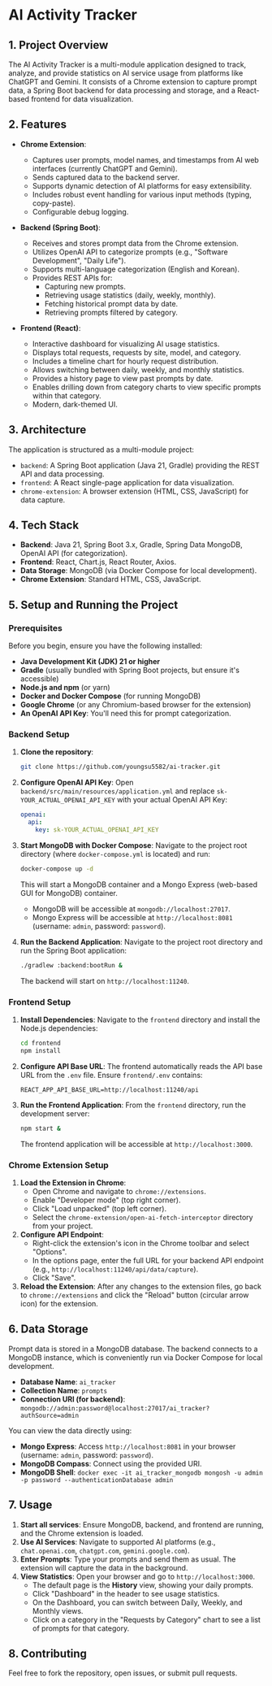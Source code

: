 # AI Activity Tracker

## 1. Project Overview

The AI Activity Tracker is a multi-module application designed to track, analyze, and provide statistics on AI service usage from platforms like ChatGPT and Gemini. It consists of a Chrome extension to capture prompt data, a Spring Boot backend for data processing and storage, and a React-based frontend for data visualization.

## 2. Features

*   **Chrome Extension**:
    *   Captures user prompts, model names, and timestamps from AI web interfaces (currently ChatGPT and Gemini).
    *   Sends captured data to the backend server.
    *   Supports dynamic detection of AI platforms for easy extensibility.
    *   Includes robust event handling for various input methods (typing, copy-paste).
    *   Configurable debug logging.

*   **Backend (Spring Boot)**:
    *   Receives and stores prompt data from the Chrome extension.
    *   Utilizes OpenAI API to categorize prompts (e.g., "Software Development", "Daily Life").
    *   Supports multi-language categorization (English and Korean).
    *   Provides REST APIs for:
        *   Capturing new prompts.
        *   Retrieving usage statistics (daily, weekly, monthly).
        *   Fetching historical prompt data by date.
        *   Retrieving prompts filtered by category.

*   **Frontend (React)**:
    *   Interactive dashboard for visualizing AI usage statistics.
    *   Displays total requests, requests by site, model, and category.
    *   Includes a timeline chart for hourly request distribution.
    *   Allows switching between daily, weekly, and monthly statistics.
    *   Provides a history page to view past prompts by date.
    *   Enables drilling down from category charts to view specific prompts within that category.
    *   Modern, dark-themed UI.

## 3. Architecture


The application is structured as a multi-module project:

*   `backend`: A Spring Boot application (Java 21, Gradle) providing the REST API and data processing.
*   `frontend`: A React single-page application for data visualization.
*   `chrome-extension`: A browser extension (HTML, CSS, JavaScript) for data capture.

## 4. Tech Stack

*   **Backend**: Java 21, Spring Boot 3.x, Gradle, Spring Data MongoDB, OpenAI API (for categorization).
*   **Frontend**: React, Chart.js, React Router, Axios.
*   **Data Storage**: MongoDB (via Docker Compose for local development).
*   **Chrome Extension**: Standard HTML, CSS, JavaScript.

## 5. Setup and Running the Project

### Prerequisites

Before you begin, ensure you have the following installed:

*   **Java Development Kit (JDK) 21 or higher**
*   **Gradle** (usually bundled with Spring Boot projects, but ensure it's accessible)
*   **Node.js and npm** (or yarn)
*   **Docker and Docker Compose** (for running MongoDB)
*   **Google Chrome** (or any Chromium-based browser for the extension)
*   **An OpenAI API Key**: You'll need this for prompt categorization.

### Backend Setup

1.  **Clone the repository**:
    ```bash
    git clone https://github.com/youngsu5582/ai-tracker.git
    ```
2.  **Configure OpenAI API Key**:
    Open `backend/src/main/resources/application.yml` and replace `sk-YOUR_ACTUAL_OPENAI_API_KEY` with your actual OpenAI API Key:
    ```yaml
    openai:
      api:
        key: sk-YOUR_ACTUAL_OPENAI_API_KEY
    ```
3.  **Start MongoDB with Docker Compose**:
    Navigate to the project root directory (where `docker-compose.yml` is located) and run:
    ```bash
    docker-compose up -d
    ```
    This will start a MongoDB container and a Mongo Express (web-based GUI for MongoDB) container.
    *   MongoDB will be accessible at `mongodb://localhost:27017`.
    *   Mongo Express will be accessible at `http://localhost:8081` (username: `admin`, password: `password`).

4.  **Run the Backend Application**:
    Navigate to the project root directory and run the Spring Boot application:
    ```bash
    ./gradlew :backend:bootRun &
    ```
    The backend will start on `http://localhost:11240`.

### Frontend Setup

1.  **Install Dependencies**:
    Navigate to the `frontend` directory and install the Node.js dependencies:
    ```bash
    cd frontend
    npm install
    ```
2.  **Configure API Base URL**:
    The frontend automatically reads the API base URL from the `.env` file. Ensure `frontend/.env` contains:
    ```
    REACT_APP_API_BASE_URL=http://localhost:11240/api
    ```
3.  **Run the Frontend Application**:
    From the `frontend` directory, run the development server:
    ```bash
    npm start &
    ```
    The frontend application will be accessible at `http://localhost:3000`.

### Chrome Extension Setup

1.  **Load the Extension in Chrome**:
    *   Open Chrome and navigate to `chrome://extensions`.
    *   Enable "Developer mode" (top right corner).
    *   Click "Load unpacked" (top left corner).
    *   Select the `chrome-extension/open-ai-fetch-interceptor` directory from your project.
2.  **Configure API Endpoint**:
    *   Right-click the extension's icon in the Chrome toolbar and select "Options".
    *   In the options page, enter the full URL for your backend API endpoint (e.g., `http://localhost:11240/api/data/capture`).
    *   Click "Save".
3.  **Reload the Extension**:
    After any changes to the extension files, go back to `chrome://extensions` and click the "Reload" button (circular arrow icon) for the extension.

## 6. Data Storage

Prompt data is stored in a MongoDB database. The backend connects to a MongoDB instance, which is conveniently run via Docker Compose for local development.

*   **Database Name**: `ai_tracker`
*   **Collection Name**: `prompts`
*   **Connection URI (for backend)**: `mongodb://admin:password@localhost:27017/ai_tracker?authSource=admin`

You can view the data directly using:
*   **Mongo Express**: Access `http://localhost:8081` in your browser (username: `admin`, password: `password`).
*   **MongoDB Compass**: Connect using the provided URI.
*   **MongoDB Shell**: `docker exec -it ai_tracker_mongodb mongosh -u admin -p password --authenticationDatabase admin`

## 7. Usage

1.  **Start all services**: Ensure MongoDB, backend, and frontend are running, and the Chrome extension is loaded.
2.  **Use AI Services**: Navigate to supported AI platforms (e.g., `chat.openai.com`, `chatgpt.com`, `gemini.google.com`).
3.  **Enter Prompts**: Type your prompts and send them as usual. The extension will capture the data in the background.
4.  **View Statistics**: Open your browser and go to `http://localhost:3000`.
    *   The default page is the **History** view, showing your daily prompts.
    *   Click "Dashboard" in the header to see usage statistics.
    *   On the Dashboard, you can switch between Daily, Weekly, and Monthly views.
    *   Click on a category in the "Requests by Category" chart to see a list of prompts for that category.

## 8. Contributing

Feel free to fork the repository, open issues, or submit pull requests.